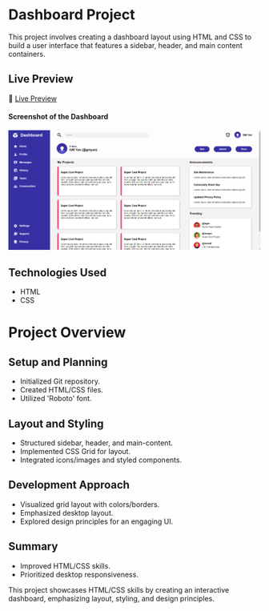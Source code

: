 # Dashboard Project

This project involves creating a dashboard layout using HTML and CSS to build a user interface that features a sidebar, header, and main content containers.

## Live Preview
🔗 [Live Preview](https://g-m-yan.github.io/dashboard/)

#### Screenshot of the Dashboard
![Dashboard Screenshot](https://github.com/G-M-Yan/dashboard/blob/main/dashboard-screenshot.png)

## Technologies Used
- HTML
- CSS

# Project Overview

## Setup and Planning
- Initialized Git repository.
- Created HTML/CSS files.
- Utilized 'Roboto' font.

## Layout and Styling
- Structured sidebar, header, and main-content.
- Implemented CSS Grid for layout.
- Integrated icons/images and styled components.

## Development Approach
- Visualized grid layout with colors/borders.
- Emphasized desktop layout.
- Explored design principles for an engaging UI.

## Summary
- Improved HTML/CSS skills.
- Prioritized desktop responsiveness.

This project showcases HTML/CSS skills by creating an interactive dashboard, emphasizing layout, styling, and design principles.